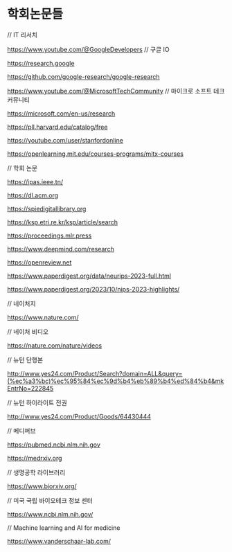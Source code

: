 # 학회논문들 

// IT 리서치

https://www.youtube.com/@GoogleDevelopers // 구글 IO

https://research.google

https://github.com/google-research/google-research

https://www.youtube.com/@MicrosoftTechCommunity // 마이크로 소프트 테크 커뮤니티

https://microsoft.com/en-us/research

https://pll.harvard.edu/catalog/free

https://youtube.com/user/stanfordonline

https://openlearning.mit.edu/courses-programs/mitx-courses

// 학회 논문

https://ipas.ieee.tn/

https://dl.acm.org

https://spiedigitallibrary.org

https://ksp.etri.re.kr/ksp/article/search

https://proceedings.mlr.press

https://www.deepmind.com/research

https://openreview.net

https://www.paperdigest.org/data/neurips-2023-full.html

https://www.paperdigest.org/2023/10/nips-2023-highlights/


// 네이처지

https://www.nature.com/

// 네이처 비디오

https://nature.com/nature/videos

// 뉴턴 단행본

http://www.yes24.com/Product/Search?domain=ALL&query=(%ec%a3%bc)%ec%95%84%ec%9d%b4%eb%89%b4%ed%84%b4&mkEntrNo=222845

// 뉴턴 하이라이트 전권

http://www.yes24.com/Product/Goods/64430444

// 메디퍼브

https://pubmed.ncbi.nlm.nih.gov

https://medrxiv.org

// 생명공학 라이브러리

https://www.biorxiv.org/

// 미국 국립 바이오테크 정보 센터

https://www.ncbi.nlm.nih.gov/

// Machine learning and AI for medicine

https://www.vanderschaar-lab.com/
